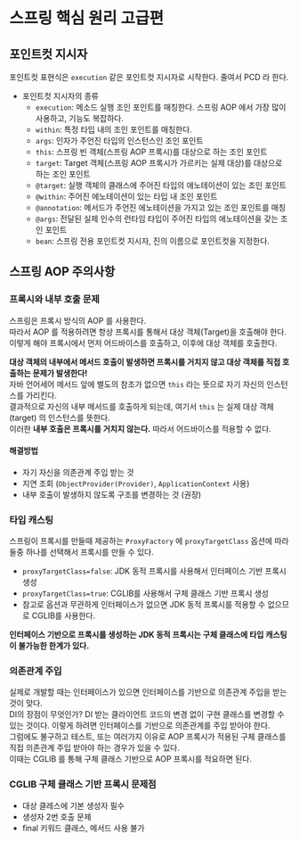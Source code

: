 # 스프링 핵심 원리 고급편

## 포인트컷 지시자
포인트컷 표현식은 `execution` 같은 포인트컷 지시자로 시작한다. 줄여서 PCD 라 한다.

- 포인트컷 지시자의 종류
  - `execution`: 메소드 실행 조인 포인트를 매칭한다. 스프링 AOP 에서 가장 많이 사용하고, 기능도 복잡하다.
  - `within`: 특정 타입 내의 조인 포인트를 매칭한다.
  - `args`: 인자가 주언진 타입의 인스턴스인 조인 포인트
  - `this`: 스프링 빈 객체(스프링 AOP 프록시)를 대상으로 하는 조인 포인트
  - `target`: Target 객체(스프링 AOP 프록시가 가르키는 실제 대상)를 대상으로 하는 조인 포인트
  - `@target`: 실행 객체의 클래스에 주어진 타입의 애노테이션이 있는 조인 포인트
  - `@within`: 주어진 에노테이션이 있는 타입 내 조인 포인트
  - `@annotation`: 메서드가 주언진 에노테이션을 가지고 있는 조인 포인트를 매칭
  - `@args`: 전달된 실제 인수의 런타임 타입이 주어진 타입의 에노테이션을 갖는 조인 포인트
  - `bean`: 스프링 전용 포인트컷 지시자, 진의 이름으로 포인트컷을 지정한다.


## 스프링 AOP 주의사항

### 프록시와 내부 호출 문제
스프링은 프록시 방식의 AOP 를 사용한다.  
따라서 AOP 를 적용하려면 항상 프록시를 통해서 대상 객체(Target)을 호출해야 한다.  
이렇게 해야 프록시에서 먼저 어드바이스를 호출하고, 이후에 대상 객체를 호출한다.

**대상 객체의 내부에서 메서드 호출이 발생하면 프록시를 거치지 않고 대상 객체를 직접 호출하는 문제가 발생한다!**  
자바 언어세어 메서드 앞에 별도의 참조가 없으면 `this` 라는 뜻으로 자기 자신의 인스턴스를 가리킨다.  
결과적으로 자신의 내부 메서드를 호출하게 되는데, 여기서 `this` 는 실제 대상 객체(target) 의 인스턴스를 뜻한다.  
이러한 **내부 호출은 프록시를 거치지 않는다.** 따라서 어드바이스를 적용할 수 없다.

#### 해결방법
- 자기 자신을 의존관계 주입 받는 것
- 지연 조회 (`ObjectProvider(Provider)`, `ApplicationContext` 사용)
- 내부 호출이 발생하지 않도록 구조를 변경하는 것 (권장)

### 타입 캐스팅
스프링이 프록시를 만들때 제공하는 `ProxyFactory` 에 `proxyTargetClass` 옵션에 따라 둘중 하나를 선택해서 프록시를 만들 수 있다.

- `proxyTargetClass=false`: JDK 동적 프록시를 사용해서 인터페이스 기반 프록시 생성
- `proxyTargetClass=true`: CGLIB를 사용해서 구체 클래스 기반 프록시 생성
- 참고로 옵션과 무관하게 인터페이스가 없으면 JDK 동적 프록시를 적용할 수 없으므로 CGLIB를 사용한다.

**인터페이스 기반으로 프록시를 생성하는 JDK 동적 프록시는 구체 클래스에 타입 캐스팅이 불가능한 한계가 있다.**

### 의존관계 주입
실제로 개발할 때는 인터페이스가 있으면 인터페이스를 기반으로 의존관계 주입을 받는 것이 맞다.  
DI의 장점이 무엇인가? DI 받는 클라이언트 코드의 변경 없이 구현 클래스를 변경할 수 있는 것이다. 이렇게 하려면 인터페이스를 기반으로 의존관계를 주입 받아야 한다.  
그럼에도 불구하고 테스트, 또는 여러가지 이유로 AOP 프록시가 적용된 구체 클래스를 직접 의존관계 주입 받아야 하는 경우가 있을 수 있다.  
이때는 CGLIB 를 통해 구체 클래스 기반으로 AOP 프록시를 적요하면 된다.

### CGLIB 구체 클래스 기반 프록시 문제점
- 대상 클레스에 기본 생성자 필수
- 생성자 2번 호출 문제
- final 키워드 클래스, 메서드 사용 불가

